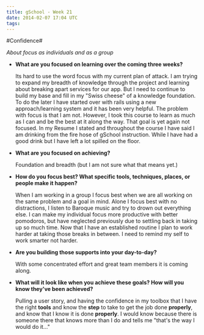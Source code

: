 ```yaml
---
title: gSchool - Week 21
date: 2014-02-07 17:04 UTC
tags:
---
```



#Confidence#


*About focus as individuals and as a group*

* **What are you focused on learning over the coming three weeks?**

  Its hard to use the word focus with my current plan of attack.  I am trying to expand my breadth of knowledge through the project and learning about breaking apart services for our app. But I need to continue to build my base and fill in my "Swiss cheese" of a knowledge foundation. To do the later I have started over with rails using a new approach/learning system and it has been very helpful.  The problem with focus is that I am not.  However, I took this course to learn as much as I can and be the best at it along the way.  That goal is yet again not focused.  In my Resume I stated and throughout the course I have said I am drinking from the fire hose of gSchool instruction.  While I have had a good drink but I have left a lot spilled on the floor.

* **What are you focused on achieving?**

  Foundation and breadth (but I am not sure what that means yet.)

* **How do you focus best? What specific tools, techniques, places, or people make it happen?**

  When I am working in a group I focus best when we are all working on the same problem and a goal in mind.  Alone I focus best with no distractions, I listen to Baroque music and try to drown out everything else.  I can make my individual focus more productive with better pomodoros, but have neglected previously due to settling back in taking up so much time.  Now that I have an established routine I plan to work harder at taking those breaks in between.  I need to remind my self to work smarter not harder.

* **Are you building those supports into your day-to-day?**

  With some concentrated effort and great team members it is coming along.

* **What will it look like when you achieve these goals? How will you know they've been achieved?**

  Pulling a user story, and having the confidence in my toolbox that I have the right **tools** and know the **step** to take to get the job done **properly**,  and know that I know it is done **properly**. I would know because there is someone there that knows more than I do and tells me "that's the way I would do it..."


